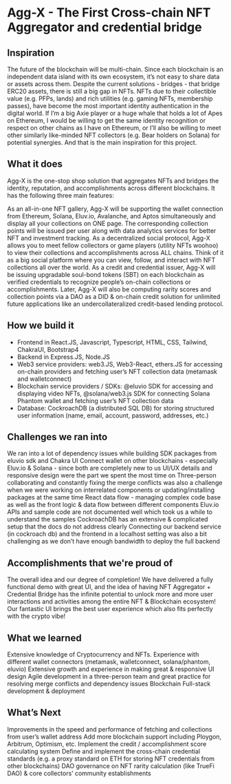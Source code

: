 # Agg-X - The First Cross-chain NFT Aggregator and credential bridge

## Inspiration
The future of the blockchain will be multi-chain. Since each blockchain is an independent data island with its own ecosystem, it’s not easy to share data or assets across them. Despite the current solutions - bridges - that bridge ERC20 assets, there is still a big gap in NFTs. NFTs due to their collectible value (e.g. PFPs, lands) and rich utilities (e.g. gaming NFTs, membership passes), have become the most important identity authentication in the digital world. If I’m a big Axie player or a huge whale that holds a lot of Apes on Ethereum, I would be willing to get the same identity recognition or respect on other chains as I have on Ethereum, or I’ll also be willing to meet other similarly like-minded NFT collectors (e.g. Bear holders on Solana) for potential synergies. And that is the main inspiration for this project.

## What it does
Agg-X is the one-stop shop solution that aggregates NFTs and bridges the identity, reputation, and accomplishments across different blockchains. It has the following three main features:

As an all-in-one NFT gallery, Agg-X will be supporting the wallet connection from Ethereum, Solana, Eluv.io, Avalanche, and Aptos simultaneously and display all your collections on ONE page. The corresponding collection points will be issued per user along with data analytics services for better NFT and investment tracking.
As a decentralized social protocol, Agg-X allows you to meet fellow collectors or game players (utility NFTs woohoo) to view their collections and accomplishments across ALL chains. Think of it as a big social platform where you can view, follow, and interact with NFT collections all over the world.
As a credit and credential issuer, Agg-X will be issuing upgradable soul-bond tokens (SBT) on each blockchain as verified credentials to recognize people’s on-chain collections or accomplishments. Later, Agg-X will also be computing rarity scores and collection points via a DAO as a DID & on-chain credit solution for unlimited future applications like an undercollateralized credit-based lending protocol.

## How we build it
- Frontend in React.JS, Javascript, Typescript, HTML, CSS, Tailwind, ChakraUI, Bootstrap4
- Backend in Express.JS, Node.JS
- Web3 service providers: web3.JS, Web3-React, ethers.JS for accessing on-chain providers and fetching user’s NFT collection data (metamask and walletconnect)
- Blockchain service providers / SDKs: @eluvio SDK for accessing and displaying video NFTs, @solana/web3.js SDK for connecting Solana Phantom wallet and fetching user’s NFT collection data
- Database: CockroachDB (a distributed SQL DB) for storing structured user information (name, email, account, password, addresses, etc.)

## Challenges we ran into
We ran into a lot of dependency issues while building SDK packages from eluvio sdk and Chakra UI
Connect wallet on other blockchains - especially Eluv.io & Solana - since both are completely new to us
UI/UX details and responsive design were the part we spent the most time on
Three-person collaborating and constantly fixing the merge conflicts was also a challenge when we were working on interrelated components or updating/installing packages at the same time
React data flow - managing complex code base as well as the front logic & data flow between different components
Eluv.io APIs and sample code are not documented well which took us a while to understand the samples
CockroachDB has an extensive & complicated setup that the docs do not address clearly
Connecting our backend service (in cockroach db) and the frontend in a localhost setting was also a bit challenging as we don’t have enough bandwidth to deploy the full backend

## Accomplishments that we're proud of
The overall idea and our degree of completion! We have delivered a fully functional demo with great UI, and the idea of having NFT Aggregator + Credential Bridge has the infinite potential to unlock more and more user interactions and activities among the entire NFT & Blockchain ecosystem!
Our fantastic UI brings the best user experience which also fits perfectly with the crypto vibe!

## What we learned
Extensive knowledge of Cryptocurrency and NFTs.
Experience with different wallet connectors (metamask, walletconnect, solana/phantom, eluvio)
Extensive growth and experience in making great & responsive UI design
Agile development in a three-person team and great practice for resolving merge conflicts and dependency issues
Blockchain Full-stack development & deployment

## What’s Next
Improvements in the speed and performance of fetching and collections from user’s wallet address
Add more blockchain support including Ploygon, Arbitrum, Optimism, etc.
Implement the credit / accomplishment score calculating system
Define and implement the cross-chain credential standards (e.g. a proxy standard on ETH for storing NFT credentials from other blockchains)
DAO governance on NFT rarity calculation (like TrueFi DAO) & core collectors’ community establishments
